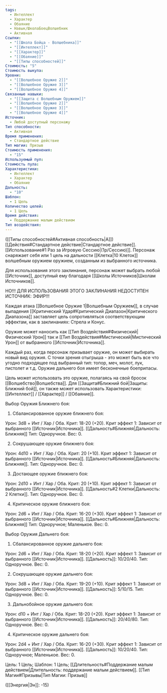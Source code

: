 ```yaml
---
tags:
  - Интеллект
  - Характер
  - Обаяние
  - Навык/ШколаБоецВолшебник
  - Активная
Ссылки:
  - "[[Школа Бойца - Волшебника]]"
  - "[[Интеллект]]"
  - "[[Характер]]"
  - "[[Обаяние]]"
  - "[[Типы способностей]]"
Стоимость: "5"
Стоимость выкупа: 
Уровни:
  - "[[Волшебное Оружие 2]]"
  - "[[Волшебное Оружие 3]]"
  - "[[Волшебное Оружие 4]]"
Связанные навыки:
  - "[[Защита с Волшебным Оружием]]"
  - "[[Волшебное Оружие 2]]"
  - "[[Волшебное Оружие 3]]"
  - "[[Волшебное Оружие 4]]"
Источник:
  - Любой доступный персонажу
Тип способности:
  - Активная
Время применения:
  - Стандартное действие
Тип магии: Призыв
Стоимость применения:
  - "15"
Используемый пул: 
Стоимость пула: 
Характеристики:
  - Интеллект
  - Характер
  - Обаяние
Дальность:
  - "10"
Шаблон:
  - 1 Цель
Количество целей:
  - 1 Цель
Время действия:
  - Поддержание малым действием
Тип воздействия:
---
```

([[Типы способностей#Активная способность|А]]) [[Действия#Стандартное действие|Стандартное действие]]. [[Использование#1 Раз за Игровую Сессию|(1р/Сессию)]]. Персонаж снаряжает себя или 1 цель на дальности [[Клетка|10 Клеток]] волшебным оружием оружием, созданным из выбранного источника.

Для использования этого заклинания, персонаж может выбрать любой [[Источник]], доступный ему благодаря [[Школы Источников|Школам Источников]]. 

НО!!! ДЛЯ ИСПОЛЬЗОВАНИЯ ЭТОГО ЗАКЛИНАНИЯ НЕДОСТУПЕН ИСТОЧНИК: ЭФИР!!!

Каждая атака [[Волшебное Оружие 1|Волшебным Оружием]], в случае выпадения [[Критический Удар#Критический Диапазон|Критического Диапазона]] заставляет цель сопротивляться соответствующим эффектам, как в заклинаниях: Стрела и Конус.

Оружие может наносить как [[Тип Воздействия#Физический|Физический Урон]] так и [[Тип Воздействия#Мистический|Мистический Урон]] от выбранного [[Источник|Источника]].

Каждый раз, когда персонаж призывает оружие, он может выбирать новый вид оружия. С точки зрения отыгрыша - это может быть все что угодно подходящее под выбранный тип: топор, меч, молот, лук, пистолет и т.д. Оружие дальнего боя имеет бесконечные боеприпасы. 

Цель может использовать это оружие, полагаясь на свой бросок [[Волшебство|Волшебства]]. Для [[Защита#Ближний бой|Защиты: Ближний бой]], он также может использовать Характеристики: [[Интеллект]] / [[Характер]] / [[Обаяние]]. 

Выбор Оружия Ближнего боя:

1. Сбалансированное оружие ближнего боя:

Урон: 3d8 + Инт / Хар / Оба. Крит: 18-20 (+20). Крит эффект 1: Зависит от выбранного [[Источник|Источника]]. [[Дальность#Ближняя|Дальность: Ближняя]] Тип: Одноручное. Вес: 0. 

2. Сокрушающее оружие ближнего боя:

Урон: 4d10 + Инт / Хар / Оба. Крит: 20 (+10). Крит эффект 1: Зависит от выбранного [[Источник|Источника]]. [[Дальность#Ближняя|Дальность: Ближняя]]. Тип: Одноручное. Вес: 0. 

3. Достающее оружие ближнего боя:

Урон: 2d10 + Инт / Хар / Оба. Крит: 20 (+10). Крит эффект 1: Зависит от выбранного [[Источник|Источника]]. [[Дальность#2 Клетки|Дальность: 2 Клетки]]. Тип: Одноручное. Вес: 0.

4. Критическое оружие ближнего боя:

Урон: 2d6 + Инт / Хар / Оба. Крит: 16-20 (+30). Крит эффект 1: Зависит от выбранного [[Источник|Источника]]. [[Дальность#Ближняя|Дальность: Ближняя]] Тип: Одноручное; Маленькое. Вес: 0.

Выбор Оружия Дальнего боя:

1. Сбалансированное оружие дальнего боя:

Урон: 2d6 + Инт / Хар / Оба. Крит: 18-20 (+20). Крит эффект 1: Зависит от выбранного [[Источник|Источника]]. [[Дальность]]: 10/20/40. Тип: Одноручное. Вес: 0. 

2. Сокрушающее оружие дальнего боя:

Урон: 3d8 + Инт / Хар / Оба. Крит: 19-20 (+10). Крит эффект 1: Зависит от выбранного [[Источник|Источника]]. [[Дальность]]: 5/10/15. Тип: Одноручное. Вес: 0.

3. Дальнобойное оружие дальнего боя:

Урон: d10 + Инт / Хар / Оба. Крит: 18-20 (+20). Крит эффект 1: Зависит от выбранного [[Источник|Источника]]. [[Дальность]]: 20/40/80. Тип: Одноручное. Вес: 0. 

4. Критическое оружие дальнего боя:

Урон: 2d4 + Инт / Хар / Оба. Крит: 16-20 (+30). Крит эффект 1: Зависит от выбранного [[Источник|Источника]]. [[Дальность]]: 10/20/40. Тип: Одноручное; Маленькое. Вес: 0.

Цель: 1 Цель; Шаблон: 1 Цель; [[Длительность#Поддержание малым действием|Длительность: поддержание малым действием]]. [[Тип Магии#Призывы|Тип Магии: Призыв]]

([[Энергия|Эн]]: -15)
